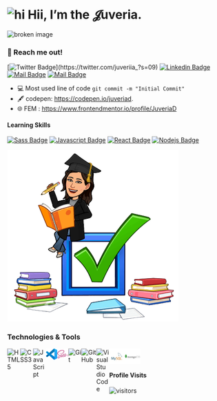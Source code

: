 # <img src="https://user-images.githubusercontent.com/1303154/88677602-1635ba80-d120-11ea-84d8-d263ba5fc3c0.gif" width="28px" alt="hi"> Hii, I’m the 𝓙uveria.

![broken image](https://media2.giphy.com/media/jMP2QCz8VUFnN3HeiW/giphy.gif?cid=790b761117a24b6bd874b4e06dc6264f379d7708e71183fc&rid=giphy.gif&ct=g)

### 📌 Reach me out!

[![Twitter Badge](https://img.shields.io/badge/-Twitter-1ca0f1?style=flat&labelColor=55b8e6&logo=twitter&logoColor=white&link=https://twitter.com/juveriia_)](https://twitter.com/juveriia_?s=09) 
[![Linkedin Badge](https://img.shields.io/badge/-LinkedIn-0e76a8?style=flat&labelColor=095070&logo=linkedin&logoColor=white)](https://linkedin.com/comm/mynetwork/discovery-see-all?usecase=PEOPLE_FOLLOWS&followMember=juveria-dalvi)
[![Mail Badge](https://img.shields.io/badge/-Instagram-9e3666?style=flat&labelColor=b3105c&logo=instagram&logoColor=white)](https://instagram.com/juveria.dalvi)
[![Mail Badge](https://img.shields.io/badge/-Juveria_Dalvi-d6d4d4?style=flat&labelColor=8c130d&logo=gmail&logoColor=white)](mailto:juveriadalvi4@gmail.com)

<!-- TODO: Add last video link -->

- :computer: Most used line of code `git commit -m "Initial Commit"`
- 🖋️ codepen: https://codepen.io/juveriad.
- 🌐 FEM : https://www.frontendmentor.io/profile/JuveriaD

#### Learning Skills

[![Sass Badge](https://img.shields.io/badge/-Sass-e0438d?style=for-the-badge&labelColor=black&logo=Sass&logoColor=ed006f)](https://github.com/Javeriya-Dalvi/Newbie-Challenges) 
[![Javascript Badge](https://img.shields.io/badge/-Javascript-F0DB4F?style=for-the-badge&labelColor=black&logo=javascript&logoColor=F0DB4F)](#) [![React Badge](https://img.shields.io/badge/-React-61DBFB?style=for-the-badge&labelColor=black&logo=react&logoColor=61DBFB)](#)
[![Nodejs Badge](https://img.shields.io/badge/-Nodejs-3C873A?style=for-the-badge&labelColor=black&logo=node.js&logoColor=3C873A)](#)


<img src="images/Dj2.png" alt="Graduate 2021" />
<!-- TODO: Make technologies links takes you to repositories -->

### Technologies & Tools


<img align="left" alt="HTML5" width="30px" src="https://www.svgrepo.com/show/120930/html.svg" />


<img align="left" alt="CSS3" width="30px" src="https://www.svgrepo.com/show/134149/css.svg" />

<img align="left" alt="JavaScript" width="30px" src="https://www.svgrepo.com/show/29753/javascript.svg" />

<img align="left" alt="Visual Studio Code" width="26px" src="https://raw.githubusercontent.com/github/explore/80688e429a7d4ef2fca1e82350fe8e3517d3494d/topics/visual-studio-code/visual-studio-code.png" />

<img align="left" alt="Sass" width="26px" src="https://raw.githubusercontent.com/github/explore/80688e429a7d4ef2fca1e82350fe8e3517d3494d/topics/sass/sass.png" />

<img align="left" alt="Git" width="30px" src="https://www.svgrepo.com/show/373623/git.svg" />



<img align="left" alt="GitHub" width="35px" src="https://www.svgrepo.com/show/312259/github.svg" />

<img align="left" alt="Visual Studio Code" width="30px" src="https://www.svgrepo.com/show/331782/visual-studio.svg" />

<img align="left" alt="MySQL" width="36px" src="https://raw.githubusercontent.com/github/explore/80688e429a7d4ef2fca1e82350fe8e3517d3494d/topics/mysql/mysql.png" />

<img align="left" alt="MongoDB" width="36px" src="https://raw.githubusercontent.com/github/explore/80688e429a7d4ef2fca1e82350fe8e3517d3494d/topics/mongodb/mongodb.png" />

<br />
<br />

#### Profile Visits

![visitors](https://visitor-badge.glitch.me/badge?page_id=Javeriya-Dalvi.Javeriya-Dalvi)
